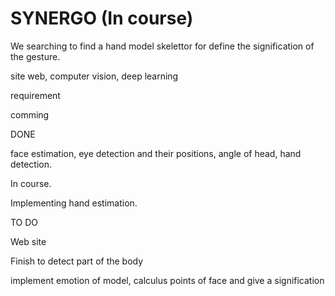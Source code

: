 # SYNERGO (In course)

We searching to find a hand model skelettor for define the signification of the gesture.


site web, computer vision, deep learning

requirement

comming

DONE

face estimation, eye detection and their positions, angle of head, hand detection.


In course. 

Implementing hand estimation.

TO DO

Web site

Finish to detect part of the body

implement emotion of model, calculus points of face and give a signification
